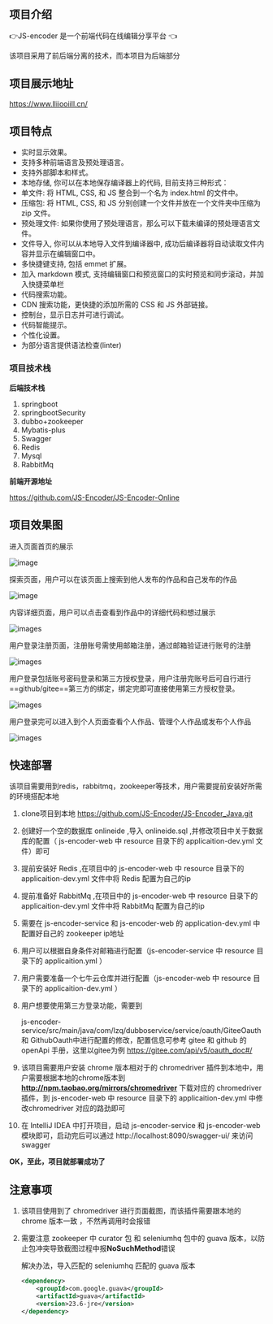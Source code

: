 

## 项目介绍

👉JS-encoder 是一个前端代码在线编辑分享平台 👈

该项目采用了前后端分离的技术，而本项目为后端部分

## 项目展示地址

https://www.lliiooiill.cn/

## 项目特点

-  实时显示效果。
-  支持多种前端语言及预处理语言。
-  支持外部脚本和样式。
-  本地存储, 你可以在本地保存编译器上的代码, 目前支持三种形式：
  - 单文件: 将 HTML, CSS, 和 JS 整合到一个名为 index.html 的文件中。
  - 压缩包: 将 HTML, CSS, 和 JS 分别创建一个文件并放在一个文件夹中压缩为 zip 文件。
  - 预处理文件: 如果你使用了预处理语言，那么可以下载未编译的预处理语言文件。
-  文件导入, 你可以从本地导入文件到编译器中, 成功后编译器将自动读取文件内容并显示在编辑窗口中。
-  多快捷键支持, 包括 emmet 扩展。
-  加入 markdown 模式, 支持编辑窗口和预览窗口的实时预览和同步滚动，并加入快捷菜单栏
-  代码搜索功能。
-  CDN 搜索功能，更快捷的添加所需的 CSS 和 JS 外部链接。
-  控制台，显示日志并可进行调试。
-  代码智能提示。
-  个性化设置。
-  为部分语言提供语法检查(linter)

### 项目技术栈

**后端技术栈**

1. springboot
2. springbootSecurity
3. dubbo+zookeeper
4. Mybatis-plus
5. Swagger
6. Redis
7. Mysql
8. RabbitMq

**前端开源地址**

https://github.com/JS-Encoder/JS-Encoder-Online

## 项目效果图

进入页面首页的展示

![image](http://ownlzq.firstbird.asia/JS-encoder%E9%A6%96%E9%A1%B5.png)

探索页面，用户可以在该页面上搜索到他人发布的作品和自己发布的作品

![image](http://ownlzq.firstbird.asia/JS-encoder%E6%8E%A2%E7%B4%A2%E9%A1%B5%E9%9D%A2.png)

内容详细页面，用户可以点击查看到作品中的详细代码和想过展示

![images](http://ownlzq.firstbird.asia/JS-encoder%E8%AF%A6%E7%BB%86%E9%A1%B5.png)

用户登录注册页面，注册账号需使用邮箱注册，通过邮箱验证进行账号的注册

![images](http://ownlzq.firstbird.asia/JS-encoder%E6%B3%A8%E5%86%8C%E9%A1%B5%E9%9D%A2.png)

用户登录包括账号密码登录和第三方授权登录，用户注册完账号后可自行进行==github/gitee==第三方的绑定，绑定完即可直接使用第三方授权登录。

![images](http://ownlzq.firstbird.asia/JS-encoder%E7%99%BB%E5%BD%95%E9%A1%B5%E9%9D%A2.png)

用户登录完可以进入到个人页面查看个人作品、管理个人作品或发布个人作品

![images](http://ownlzq.firstbird.asia/JS-encoder%E4%B8%AA%E4%BA%BA%E4%B8%BB%E9%A1%B5.png)

## 快速部署

该项目需要用到redis，rabbitmq，zookeeper等技术，用户需要提前安装好所需的环境搭配本地

1. clone项目到本地 https://github.com/JS-Encoder/JS-Encoder_Java.git

2. 创建好一个空的数据库 onlineide ,导入 onlineide.sql ,并修改项目中关于数据库的配置（ js-encoder-web 中 resource 目录下的 applicaition-dev.yml 文件）即可

3. 提前安装好 Redis ,在项目中的 js-encoder-web 中 resource 目录下的 applicaition-dev.yml 文件中将 Redis 配置为自己的ip

4. 提前准备好 RabbitMq ,在项目中的 js-encoder-web 中 resource 目录下的 applicaition-dev.yml 文件中将 RabbitMq 配置为自己的ip

5. 需要在 js-encoder-service 和 js-encoder-web 的 application-dev.yml 中配置好自己的 zookeeper  ip地址

6. 用户可以根据自身条件对邮箱进行配置（js-encoder-service 中 resource 目录下的 applicaition.yml ）

7. 用户需要准备一个七牛云仓库并进行配置（js-encoder-web 中 resource 目录下的 applicaition-dev.yml ）

8. 用户想要使用第三方登录功能，需要到

    js-encoder-service/src/main/java/com/lzq/dubboservice/service/oauth/GiteeOauth  和 GithubOauth中进行配置的修改，配置信息可参考 gitee 和 github 的 openApi 手册，这里以gitee为例 https://gitee.com/api/v5/oauth_doc#/

9. 该项目需要用户安装 chrome 版本相对于的 chromedriver 插件到本地中，用户需要根据本地的chrome版本到  **http://npm.taobao.org/mirrors/chromedriver** 下载对应的 chromedriver 插件，到 js-encoder-web 中 resource 目录下的 applicaition-dev.yml 中修改chromedriver 对应的路劲即可

10. 在 IntelliJ IDEA 中打开项目，启动 js-encoder-service 和 js-encoder-web 模块即可，启动完后可以通过 http://localhost:8090/swagger-ui/ 来访问swagger

**OK，至此，项目就部署成功了**



## 注意事项

1. 该项目使用到了 chromedriver 进行页面截图，而该插件需要跟本地的 chrome 版本一致 ，不然再调用时会报错

2. 需要注意 zookeeper 中 curator 包 和 seleniumhq 包中的 guava 版本，以防止包冲突导致截图过程中报**NoSuchMethod**错误

   解决办法，导入匹配的 seleniumhq 匹配的 guava 版本

   ```xml
   <dependency>
       <groupId>com.google.guava</groupId>
       <artifactId>guava</artifactId>
       <version>23.6-jre</version>
   </dependency>
   ```

   

